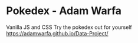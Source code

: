 # Pokedex - Adam Warfa

Vanilla JS and CSS
Try the pokedex out for yourself
https://adamwarfa.github.io/Data-Project/
